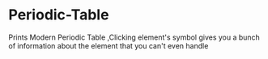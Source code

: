 # Periodic-Table
Prints Modern Periodic Table ,Clicking element's symbol gives you a bunch of information about the element that you can't even handle 
